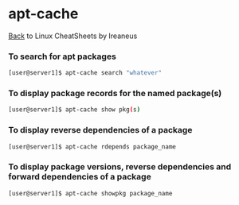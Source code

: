 # apt-cache

[Back](README.md) to Linux CheatSheets by Ireaneus

### To search for apt packages

```bash
[user@server1]$ apt-cache search "whatever"
```

### To display package records for the named package(s)

```bash
[user@server1]$ apt-cache show pkg(s)
```

### To display reverse dependencies of a package

```bash
[user@server1]$ apt-cache rdepends package_name
```

### To display package versions, reverse dependencies and forward dependencies of a package

```bash
[user@server1]$ apt-cache showpkg package_name
```
